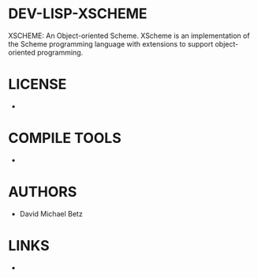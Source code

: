 DEV-LISP-XSCHEME
================

XSCHEME: An Object-oriented Scheme. XScheme is an implementation of the Scheme programming language with extensions to support object-oriented programming.


LICENSE
===============
* 

COMPILE TOOLS
===============
* 

AUTHORS
===============
* David Michael Betz

LINKS
===============
* 
